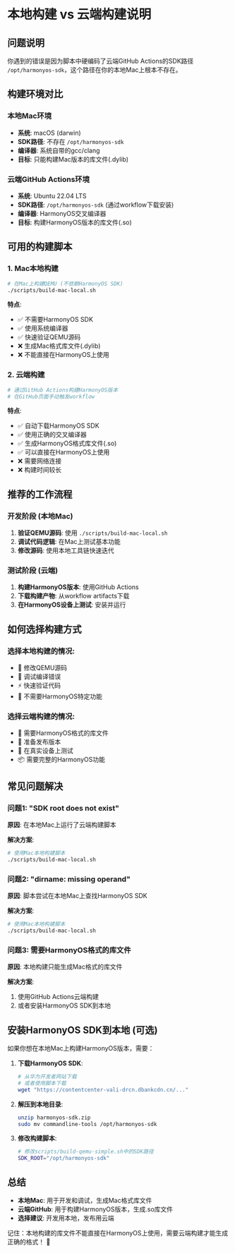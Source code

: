 # 本地构建 vs 云端构建说明

## 问题说明

你遇到的错误是因为脚本中硬编码了云端GitHub Actions的SDK路径 `/opt/harmonyos-sdk`，这个路径在你的本地Mac上根本不存在。

## 构建环境对比

### 本地Mac环境
- **系统**: macOS (darwin)
- **SDK路径**: 不存在 `/opt/harmonyos-sdk`
- **编译器**: 系统自带的gcc/clang
- **目标**: 只能构建Mac版本的库文件(.dylib)

### 云端GitHub Actions环境
- **系统**: Ubuntu 22.04 LTS
- **SDK路径**: `/opt/harmonyos-sdk` (通过workflow下载安装)
- **编译器**: HarmonyOS交叉编译器
- **目标**: 构建HarmonyOS版本的库文件(.so)

## 可用的构建脚本

### 1. Mac本地构建
```bash
# 在Mac上构建QEMU (不依赖HarmonyOS SDK)
./scripts/build-mac-local.sh
```

**特点**:
- ✅ 不需要HarmonyOS SDK
- ✅ 使用系统编译器
- ✅ 快速验证QEMU源码
- ❌ 生成Mac格式库文件(.dylib)
- ❌ 不能直接在HarmonyOS上使用

### 2. 云端构建
```bash
# 通过GitHub Actions构建HarmonyOS版本
# 在GitHub页面手动触发workflow
```

**特点**:
- ✅ 自动下载HarmonyOS SDK
- ✅ 使用正确的交叉编译器
- ✅ 生成HarmonyOS格式库文件(.so)
- ✅ 可以直接在HarmonyOS上使用
- ❌ 需要网络连接
- ❌ 构建时间较长

## 推荐的工作流程

### 开发阶段 (本地Mac)
1. **验证QEMU源码**: 使用 `./scripts/build-mac-local.sh`
2. **调试代码逻辑**: 在Mac上测试基本功能
3. **修改源码**: 使用本地工具链快速迭代

### 测试阶段 (云端)
1. **构建HarmonyOS版本**: 使用GitHub Actions
2. **下载构建产物**: 从workflow artifacts下载
3. **在HarmonyOS设备上测试**: 安装并运行

## 如何选择构建方式

### 选择本地构建的情况:
- 🔧 修改QEMU源码
- 🐛 调试编译错误
- ⚡ 快速验证代码
- 📱 不需要HarmonyOS特定功能

### 选择云端构建的情况:
- 📱 需要HarmonyOS格式的库文件
- 🚀 准备发布版本
- 🧪 在真实设备上测试
- 📦 需要完整的HarmonyOS功能

## 常见问题解决

### 问题1: "SDK root does not exist"
**原因**: 在本地Mac上运行了云端构建脚本

**解决方案**:
```bash
# 使用Mac本地构建脚本
./scripts/build-mac-local.sh
```

### 问题2: "dirname: missing operand"
**原因**: 脚本尝试在本地Mac上查找HarmonyOS SDK

**解决方案**:
```bash
# 使用Mac本地构建脚本
./scripts/build-mac-local.sh
```

### 问题3: 需要HarmonyOS格式的库文件
**原因**: 本地构建只能生成Mac格式的库文件

**解决方案**:
1. 使用GitHub Actions云端构建
2. 或者安装HarmonyOS SDK到本地

## 安装HarmonyOS SDK到本地 (可选)

如果你想在本地Mac上构建HarmonyOS版本，需要：

1. **下载HarmonyOS SDK**:
   ```bash
   # 从华为开发者网站下载
   # 或者使用脚本下载
   wget "https://contentcenter-vali-drcn.dbankcdn.cn/..."
   ```

2. **解压到本地目录**:
   ```bash
   unzip harmonyos-sdk.zip
   sudo mv commandline-tools /opt/harmonyos-sdk
   ```

3. **修改构建脚本**:
   ```bash
   # 修改scripts/build-qemu-simple.sh中的SDK路径
   SDK_ROOT="/opt/harmonyos-sdk"
   ```

## 总结

- **本地Mac**: 用于开发和调试，生成Mac格式库文件
- **云端GitHub**: 用于构建HarmonyOS版本，生成.so库文件
- **选择建议**: 开发用本地，发布用云端

记住：本地构建的库文件不能直接在HarmonyOS上使用，需要云端构建才能生成正确的格式！ 🎯
